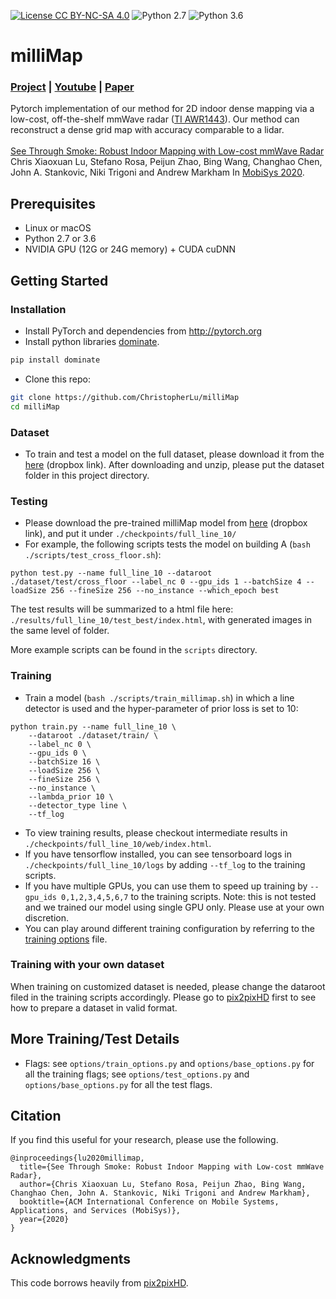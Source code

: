 [![License CC BY-NC-SA 4.0](https://img.shields.io/badge/license-CC4.0-blue.svg)](https://creativecommons.org/licenses/by-nc-sa/4.0/legalcode)
![Python 2.7](https://img.shields.io/badge/python-2.7-green.svg)
![Python 3.6](https://img.shields.io/badge/python-3.6-green.svg)

# milliMap
### [Project](https://christopherlu.github.io/publications/millimap) | [Youtube](https://www.youtube.com/watch?v=VnxS-jsr4vk&feature=youtu.be) | [Paper](https://christopherlu.github.io/files/papers/[MobiSys2020]milliMap.pdf) <br>
Pytorch implementation of our method for 2D indoor dense mapping via a low-cost, off-the-shelf mmWave radar ([TI AWR1443](https://www.ti.com/product/AWR1443)). Our method can reconstruct a dense grid map with accuracy comparable to a lidar. <br><br>
[See Through Smoke: Robust Indoor Mapping with Low-cost mmWave Radar](https://christopherlu.github.io/publications/millimap)  
Chris Xiaoxuan Lu, Stefano Rosa, Peijun Zhao, Bing Wang, Changhao Chen, John A. Stankovic, Niki Trigoni and Andrew Markham
In [MobiSys 2020](https://www.sigmobile.org/mobisys/2020/).  

## Prerequisites
- Linux or macOS
- Python 2.7 or 3.6
- NVIDIA GPU (12G or 24G memory) + CUDA cuDNN

## Getting Started
### Installation
- Install PyTorch and dependencies from http://pytorch.org
- Install python libraries [dominate](https://github.com/Knio/dominate).
```bash
pip install dominate
```
- Clone this repo:
```bash
git clone https://github.com/ChristopherLu/milliMap
cd milliMap
```

### Dataset
- To train and test a model on the full dataset, please download it from the [here](https://www.dropbox.com/sh/n7515aw0pc52chx/AAAjJqAZq26h-H_lCuMq7MeMa?dl=0) (dropbox link).
After downloading and unzip, please put the dataset folder in this project directory.

### Testing
- Please download the pre-trained milliMap model from [here](https://www.dropbox.com/s/nfwq1cjcnznadzc/best_net_G.pth?dl=0) (dropbox link), and put it under `./checkpoints/full_line_10/`
- For example, the following scripts tests the model on building A (`bash ./scripts/test_cross_floor.sh`):
```#!/bin/bash
python test.py --name full_line_10 --dataroot ./dataset/test/cross_floor --label_nc 0 --gpu_ids 1 --batchSize 4 --loadSize 256 --fineSize 256 --no_instance --which_epoch best
```
The test results will be summarized to a html file here: `./results/full_line_10/test_best/index.html`, with generated images in the same level of folder.

More example scripts can be found in the `scripts` directory.

### Training
- Train a model (`bash ./scripts/train_millimap.sh`) in which a line detector is used and the hyper-parameter of prior loss is set to 10:
```############## To train the model with new line detectors #############
python train.py --name full_line_10 \
    --dataroot ./dataset/train/ \
    --label_nc 0 \
    --gpu_ids 0 \
    --batchSize 16 \
    --loadSize 256 \
    --fineSize 256 \
    --no_instance \
    --lambda_prior 10 \
    --detector_type line \
    --tf_log
```
- To view training results, please checkout intermediate results in `./checkpoints/full_line_10/web/index.html`.
- If you have tensorflow installed, you can see tensorboard logs in `./checkpoints/full_line_10/logs` by adding `--tf_log` to the training scripts.
- If you have multiple GPUs, you can use them to speed up training by `--gpu_ids 0,1,2,3,4,5,6,7` to the training scripts. Note: this is not tested and we trained our model using single GPU only. Please use at your own discretion.
- You can play around different training configuration by referring to the [training options](https://github.com/ChristopherLu/milliMap/blob/master/options/train_options.py) file.  

### Training with your own dataset
When training on customized dataset is needed, please change the dataroot filed in the training scripts accordingly. Please go to [pix2pixHD](https://github.com/NVIDIA/pix2pixHD) first to see how to prepare a dataset in valid format.

## More Training/Test Details
- Flags: see `options/train_options.py` and `options/base_options.py` for all the training flags; see `options/test_options.py` and `options/base_options.py` for all the test flags.

## Citation

If you find this useful for your research, please use the following.

```
@inproceedings{lu2020millimap,
  title={See Through Smoke: Robust Indoor Mapping with Low-cost mmWave Radar},
  author={Chris Xiaoxuan Lu, Stefano Rosa, Peijun Zhao, Bing Wang, Changhao Chen, John A. Stankovic, Niki Trigoni and Andrew Markham},  
  booktitle={ACM International Conference on Mobile Systems, Applications, and Services (MobiSys)},
  year={2020}
}
```

## Acknowledgments
This code borrows heavily from [pix2pixHD](https://github.com/NVIDIA/pix2pixHD).
